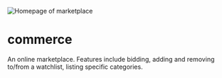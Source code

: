![Homepage of marketplace](https://github.com/ricardobayes/commerce/blob/master/Screenshot%20from%202020-08-20%2022-16-29.png)

# commerce

An online marketplace. Features include bidding, adding and removing to/from a watchlist, listing specific categories.
